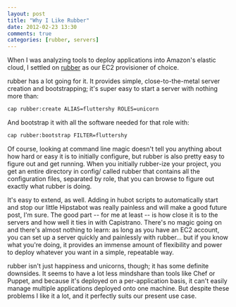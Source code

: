 ```yaml
---
layout: post
title: "Why I Like Rubber"
date: 2012-02-23 13:30
comments: true
categories: [rubber, servers]
---
```

When I was analyzing tools to deploy applications into Amazon's elastic cloud, I settled on [rubber](https://github.com/wr0ngway/rubber) as our EC2 provisioner of choice.

rubber has a lot going for it. It provides simple, close-to-the-metal server creation and bootstrapping; it's super easy to start a server with nothing more than:

```bash
cap rubber:create ALIAS=fluttershy ROLES=unicorn
```

And bootstrap it with all the software needed for that role with:

```bash
cap rubber:bootstrap FILTER=fluttershy
```

Of course, looking at command line magic doesn't tell you anything about how hard or easy it is to initially configure, but rubber is also pretty easy to figure out and get running. When you initially rubber-ize your project, you get an entire directory in config/ called rubber that contains all the configuration files, separated by role, that you can browse to figure out exactly what rubber is doing.

It's easy to extend, as well. Adding in hubot scripts to automatically start and stop our little Hipstabot was really painless and will make a good future post, I'm sure. The good part -- for me at least -- is how close it is to the servers and how well it ties in with Capistrano. There's no magic going on and there's almost nothing to learn: as long as you have an EC2 account, you can set up a server quickly and painlessly with rubber... but if you know what you're doing, it provides an immense amount of flexibility and power to deploy whatever you want in a simple, repeatable way.

rubber isn't just happiness and unicorns, though; it has some definite downsides. It seems to have a lot less mindshare than tools like Chef or Puppet, and because it's deployed on a per-application basis, it can't easily manage multiple applications deployed onto one machine. But despite these problems I like it a lot, and it perfectly suits our present use case.
